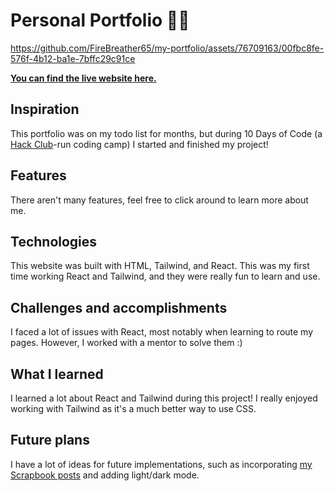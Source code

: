 # Personal Portfolio 🧑🏾

https://github.com/FireBreather65/my-portfolio/assets/76709163/00fbc8fe-576f-4b12-ba1e-7bffc29c91ce

**[You can find the live website here.](https://firebreather65-portfolio.vercel.app/)**

## Inspiration
This portfolio was on my todo list for months, but during 10 Days of Code (a [Hack Club](https://hackclub.com/)-run coding camp) I started and finished my project!

## Features
There aren't many features, feel free to click around to learn more about me.

## Technologies
This website was built with HTML, Tailwind, and React. This was my first time working React and Tailwind, and they were really fun to learn and use.

## Challenges and accomplishments
I faced a lot of issues with React, most notably when learning to route my pages. However, I worked with a mentor to solve them :)

## What I learned
I learned a lot about React and Tailwind during this project! I really enjoyed working with Tailwind as it's a much better way to use CSS.

## Future plans
I have a lot of ideas for future implementations, such as incorporating [my Scrapbook posts](https://scrapbook.hackclub.com/Malycia) and adding light/dark mode.
